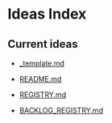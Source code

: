 # Ideas Index

## Current ideas
- [_template.md](./_template.md)
- [README.md](./README.md)

- [REGISTRY.md](ideas/REGISTRY.md)
- [BACKLOG_REGISTRY.md](ideas/BACKLOG_REGISTRY.md)
